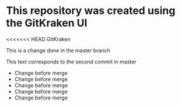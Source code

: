# This repository was created using the GitKraken UI

<<<<<<< HEAD
GitKraken

This is a change done in the master branch

This text corresponds to the second commit in master

* Change before merge
* Change before merge
* Change before merge
* Change before merge
* Change before merge
